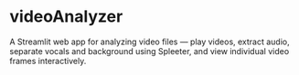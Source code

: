 # videoAnalyzer
 A Streamlit web app for analyzing video files — play videos, extract audio, separate vocals and background using Spleeter, and view individual video frames interactively.
